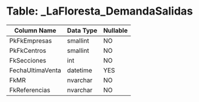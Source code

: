 # Table: _LaFloresta_DemandaSalidas

| Column Name | Data Type | Nullable |
|-------------|-----------|----------|
| PkFkEmpresas | smallint | NO |
| PkFkCentros | smallint | NO |
| FkSecciones | int | NO |
| FechaUltimaVenta | datetime | YES |
| FkMR | nvarchar | NO |
| FkReferencias | nvarchar | NO |
